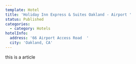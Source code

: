 ```yaml
---
template: Hotel
title: 'Holiday Inn Express & Suites Oakland - Airport '
status: Published
categories:
  - category: Hotels
hotelInfo:
  address: '66 Airport Access Road  '
  city: 'Oakland, CA'
---
```


this is a article
